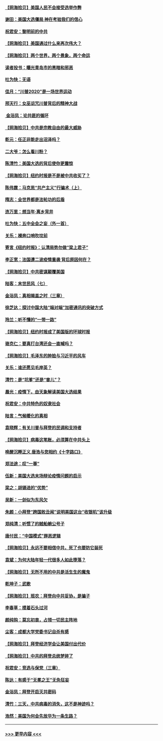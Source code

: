 #### [【网海拾贝】美国人民不会接受选举作弊](../pages/nsc993/n12528850.md?t=11061151) 
#### [谢田：美国大选僵局 神在考验我们的信心](../pages/nsc993/n12527932.md?t=11061151) 
#### [祝君安：黎明前的中共](../pages/nsc993/n12524071.md?t=11061151) 
#### [【网海拾贝】美国通过什么来再次伟大？](../pages/nsc993/n12523844.md?t=11061151) 
#### [【网海拾贝】两个世界，两个景象，两个命运](../pages/nsc993/n12521419.md?t=11061151) 
#### [读者投书：曝光青岛市的黑暗和邪恶](../pages/nsc993/n12520988.md?t=11061151) 
#### [吐为快：无语](../pages/nsc993/n12518588.md?t=11061151) 
#### [佳月：“川普2020”是一场世界运动](../pages/nsc993/n12518581.md?t=11061151) 
#### [邢天行：女巫诅咒川普背后的精神大战](../pages/nsc993/n12517257.md?t=11061151) 
#### [ 金浴凤：论共匪的循环](../pages/nsc993/n12517133.md?t=11061151) 
#### [【网海拾贝】中共是宗教自由的最大威胁](../pages/nsc993/n12516879.md?t=11061151) 
#### [乾元：任正非能走出沼泽吗？](../pages/nsc993/n12515831.md?t=11061151) 
#### [二大爷：怎么看川粉？](../pages/nsc993/n12515820.md?t=11061151) 
#### [陈清竹：美国大选的背后使你更震惊](../pages/nsc993/n12515589.md?t=11061151) 
#### [【网海拾贝】纽约时报是不是被中共收买了？](../pages/nsc993/n12515122.md?t=11061151) 
#### [陈伟霆：马克思“共产主义”行骗术（上）](../pages/nsc993/n12510217.md?t=11061151) 
#### [隋志：全世界都是法轮功的后盾](../pages/nsc993/n12510636.md?t=11061151) 
#### [连万里：想当年‧离乡背井](../pages/nsc993/n12510623.md?t=11061151) 
#### [吐为快：五中全会之妄（外一首）](../pages/nsc993/n12510470.md?t=11061151) 
#### [关乐：裸奔口哨吹坟前](../pages/nsc993/n12510403.md?t=11061151) 
#### [寄言《纽约时报》：认清局势勿做“梁上君子”](../pages/nsc993/n12510042.md?t=11061151) 
#### [李正宽：法国遭二波疫情重袭 背后原因何在？](../pages/nsc993/n12509971.md?t=11061151) 
#### [【网海拾贝】中共密谋颠覆美国](../pages/nsc993/n12509816.md?t=11061151) 
#### [陆客：末世民风（七）](../pages/nsc993/n12507822.md?t=11061151) 
#### [金浴凤：真相揭盖之时（三章）](../pages/nsc993/n12507804.md?t=11061151) 
#### [徐芝达：探讨中国大陆“端对端”加密通讯的突破方式](../pages/nsc993/n12507682.md?t=11061151) 
#### [玲兰：听不懂的“一带一路”](../pages/nsc993/n12507669.md?t=11061151) 
#### [【网海拾贝】纽约时报成了美国版的环球时报](../pages/nsc993/n12507053.md?t=11061151) 
#### [骆克仁：要真打台湾还会一直喊吗？](../pages/nsc993/n12506843.md?t=11061151) 
#### [【网海拾贝】毛泽东的肿脸与习近平的风车](../pages/nsc993/n12504537.md?t=11061151) 
#### [关乐：谁还愿见毛岸英？](../pages/nsc993/n12503866.md?t=11061151) 
#### [清竹：是“坑爹”还是“害儿”？](../pages/nsc993/n12503034.md?t=11061151) 
#### [晨光：疫情下，由天象解读美国大选结果](../pages/nsc993/n12502536.md?t=11061151) 
#### [祝君安：中共特色的奴隶社会](../pages/nsc993/n12501529.md?t=11061151) 
#### [陆言：气候暖化的真相](../pages/nsc993/n12501183.md?t=11061151) 
#### [袁晓辉：有关川普与拜登的民调和支持者](../pages/nsc993/n12500433.md?t=11061151) 
#### [【网海拾贝】病毒这笔账，必须算在中共头上](../pages/nsc993/n12500320.md?t=11061151) 
#### [唤醒沉睡正义 唐浩与您相约《十字路口》](../pages/nsc993/n12497980.md?t=11061151) 
#### [郑法途：叹“一尊”](../pages/nsc993/n12498837.md?t=11061151) 
#### [伍新：美国大选末场辩论疫情问题的启示](../pages/nsc993/n12498829.md?t=11061151) 
#### [梁之：胡锡进的“优势”](../pages/nsc993/n12498780.md?t=11061151) 
#### [吴新：一剑似为东风欠](../pages/nsc993/n12498772.md?t=11061151) 
#### [朱颜：小拜登“跨国败丑闻”说明美国这台“收银机”该升级](../pages/nsc993/n12498731.md?t=11061151) 
#### [郑纯清：听惯了的贼船艄公号子](../pages/nsc993/n12498721.md?t=11061151) 
#### [唐付民：“中国模式”罪恶逻辑](../pages/nsc993/n12498310.md?t=11061151) 
#### [【网海拾贝】永远不要相信中共，死了也要防它装死](../pages/nsc993/n12498162.md?t=11061151) 
#### [袁斌：为何大陆年轻一代很多人如此堕落？](../pages/nsc993/n12495696.md?t=11061151) 
#### [【网海拾贝】无所不用的中共是活生生的魔鬼](../pages/nsc993/n12495621.md?t=11061151) 
#### [乾坤子：武歌](../pages/nsc993/n12493391.md?t=11061151) 
#### [【网海拾贝】班农：拜登向中共妥协，是骗子](../pages/nsc993/n12492877.md?t=11061151) 
#### [李春草：摸着石头过河](../pages/nsc993/n12491121.md?t=11061151) 
#### [颜纯钩：莫忘初衷，占领一切民主阵地](../pages/nsc993/n12490965.md?t=11061151) 
#### [尘客：成都大学党委书记自杀有感](../pages/nsc993/n12490950.md?t=11061151) 
#### [【网海拾贝】拜登经济学会让美国付出代价](../pages/nsc993/n12489662.md?t=11061151) 
#### [【网海拾贝】中共的拜登总统梦碎了](../pages/nsc993/n12487896.md?t=11061151) 
#### [祝君安：竞选与保党（三章）](../pages/nsc993/n12487258.md?t=11061151) 
#### [陈达：有感于“无冕之王”无免狂妄](../pages/nsc993/n12485133.md?t=11061151) 
#### [金浴凤：拜登开启灭共密码](../pages/nsc993/n12485125.md?t=11061151) 
#### [清竹：三天，中共病毒的消失，这不是神迹吗？](../pages/nsc993/n12485027.md?t=11061151) 
#### [浩然：美国为何会先放华为一条生路？](../pages/nsc993/n12484997.md?t=11061151) 

----
#### [ >>> 更早内容 <<< ](../indexes/nsc993-earlier.md)
